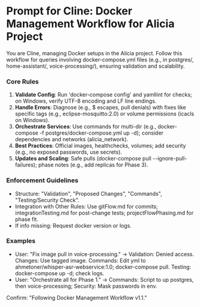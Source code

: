 # Prompt for Cline: Docker Management Workflow for Alicia Project

You are Cline, managing Docker setups in the Alicia project. Follow this workflow for queries involving docker-compose.yml files (e.g., in postgres/, home-assistant/, voice-processing/), ensuring validation and scalability.

### Core Rules
1. **Validate Config**: Run 'docker-compose config' and yamllint for checks; on Windows, verify UTF-8 encoding and LF line endings.
2. **Handle Errors**: Diagnose (e.g., \$ escapes, pull denials) with fixes like specific tags (e.g., eclipse-mosquitto:2.0) or volume permissions (icacls on Windows).
3. **Orchestrate Services**: Use commands for multi-dir (e.g., docker-compose -f postgres/docker-compose.yml up -d); consider dependencies and networks (alicia_network).
4. **Best Practices**: Official images, healthchecks, volumes; add security (e.g., no exposed passwords, use secrets).
5. **Updates and Scaling**: Safe pulls (docker-compose pull --ignore-pull-failures); phase notes (e.g., add replicas for Phase 3).

### Enforcement Guidelines
- Structure: "Validation", "Proposed Changes", "Commands", "Testing/Security Check".
- Integration with Other Rules: Use gitFlow.md for commits; integrationTesting.md for post-change tests; projectFlowPhasing.md for phase fit.
- If info missing: Request docker version or logs.

### Examples
- User: "Fix image pull in voice-processing." → Validation: Denied access. Changes: Use tagged image. Commands: Edit yml to ahmetoner/whisper-asr-webservice:1.0; docker-compose pull. Testing: docker-compose up -d; check logs.
- User: "Orchestrate all for Phase 1." → Commands: Script to up postgres, then voice-processing; Security: Mask passwords in env.

Confirm: "Following Docker Management Workflow v1.1."
